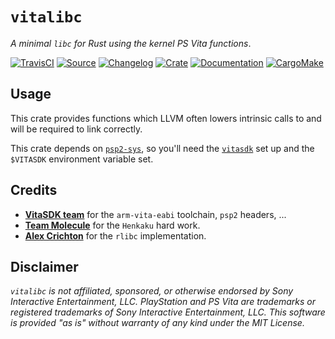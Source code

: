 # `vitalibc`

*A minimal `libc` for Rust using the kernel PS Vita functions*.

[![TravisCI](https://img.shields.io/travis/vita-rust/vitalibc/master.svg?maxAge=600&style=flat-square)](https://travis-ci.org/vita-rust/vitalibc/builds)
[![Source](https://img.shields.io/badge/source-GitHub-303030.svg?maxAge=86400&style=flat-square)](https://github.com/vita-rust/vitalibc)
[![Changelog](https://img.shields.io/badge/keep%20a-changelog-8A0707.svg?maxAge=86400&style=flat-square)](http://keepachangelog.com/)
[![Crate](https://img.shields.io/crates/v/vitalibc.svg?maxAge=86400&style=flat-square)](https://crates.io/crates/vitalibc)
[![Documentation](https://img.shields.io/badge/docs-latest-4d76ae.svg?maxAge=86400&style=flat-square)](https://docs.rs/vitalibc)
[![CargoMake](https://img.shields.io/badge/built%20with-cargo--make-yellow.svg?maxAge=86400&style=flat-square)](https://sagiegurari.github.io/cargo-make)


## Usage

This crate provides functions which LLVM often lowers intrinsic calls to
and will be required to link correctly.

This crate depends on [`psp2-sys`](https://crates.io/crates/psp2-sys),
so you'll need the [`vitasdk`](https://vitasdk.org) set up and the
`$VITASDK` environment variable set.


## Credits

* [**VitaSDK team**](http://vitasdk.org/) for the `arm-vita-eabi` toolchain, `psp2` headers, ...
* [**Team Molecule**](http://henkaku.xyz/) for the `Henkaku` hard work.
* [**Alex Crichton**](https://github.com/alexcrichton) for the `rlibc` implementation.


## Disclaimer

*`vitalibc` is not affiliated, sponsored, or otherwise endorsed by Sony
Interactive Entertainment, LLC. PlayStation and PS Vita are trademarks or
registered trademarks of Sony Interactive Entertainment, LLC. This software
is provided "as is" without warranty of any kind under the MIT License.*
